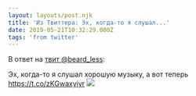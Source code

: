 ```yaml
---
layout: layouts/post.njk
title: 'Из Твиттера: Эх, когда-то я слушал...'
date: 2019-05-21T10:32:29.000Z
tags: 'from twitter'
---
```

В ответ на [твит @beard_less](https://twitter.com/_/status/1130782205293277185):

Эх, когда-то я слушал хорошую музыку, а вот теперь https://t.co/zKGwaxyiyr
  <img src="https://pbs.twimg.com/media/D7FZhE4WwAA5ShS.jpg" />
